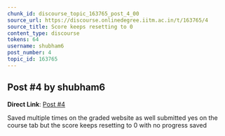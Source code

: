 ```yaml
---
chunk_id: discourse_topic_163765_post_4_00
source_url: https://discourse.onlinedegree.iitm.ac.in/t/163765/4
source_title: Score keeps resetting to 0
content_type: discourse
tokens: 64
username: shubham6
post_number: 4
topic_id: 163765
---
```


## Post #4 by shubham6

**Direct Link**: [Post #4](https://discourse.onlinedegree.iitm.ac.in/t/163765/4)

Saved multiple times on the graded website as well submitted yes on the course tab but the score keeps resetting to 0 with no progress saved
